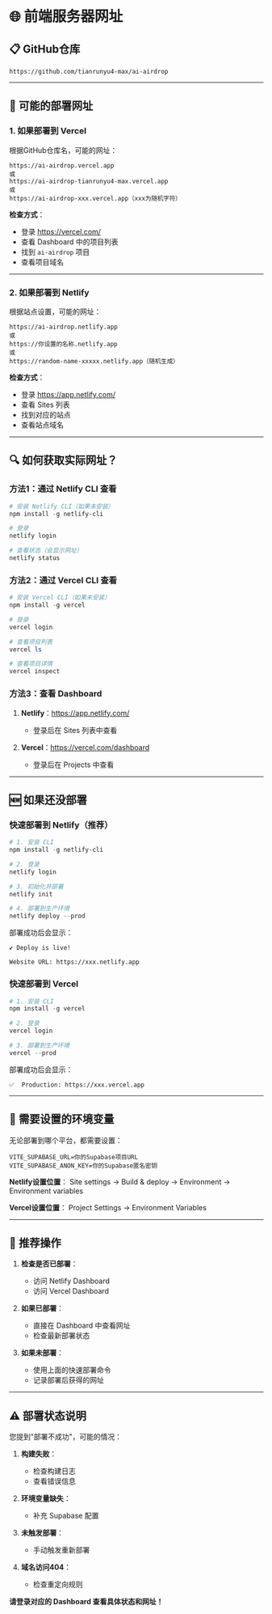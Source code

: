 # 🌐 前端服务器网址

## 📋 GitHub仓库
```
https://github.com/tianrunyu4-max/ai-airdrop
```

---

## 🚀 可能的部署网址

### 1. **如果部署到 Vercel**
根据GitHub仓库名，可能的网址：
```
https://ai-airdrop.vercel.app
或
https://ai-airdrop-tianrunyu4-max.vercel.app
或
https://ai-airdrop-xxx.vercel.app（xxx为随机字符）
```

**检查方式**：
- 登录 https://vercel.com/
- 查看 Dashboard 中的项目列表
- 找到 `ai-airdrop` 项目
- 查看项目域名

---

### 2. **如果部署到 Netlify**
根据站点设置，可能的网址：
```
https://ai-airdrop.netlify.app
或
https://你设置的名称.netlify.app
或
https://random-name-xxxxx.netlify.app（随机生成）
```

**检查方式**：
- 登录 https://app.netlify.com/
- 查看 Sites 列表
- 找到对应的站点
- 查看站点域名

---

## 🔍 如何获取实际网址？

### 方法1：通过 Netlify CLI 查看
```powershell
# 安装 Netlify CLI（如果未安装）
npm install -g netlify-cli

# 登录
netlify login

# 查看状态（会显示网址）
netlify status
```

### 方法2：通过 Vercel CLI 查看
```powershell
# 安装 Vercel CLI（如果未安装）
npm install -g vercel

# 登录
vercel login

# 查看项目列表
vercel ls

# 查看项目详情
vercel inspect
```

### 方法3：查看 Dashboard
1. **Netlify**：https://app.netlify.com/
   - 登录后在 Sites 列表中查看
   
2. **Vercel**：https://vercel.com/dashboard
   - 登录后在 Projects 中查看

---

## 🆕 如果还没部署

### 快速部署到 Netlify（推荐）
```powershell
# 1. 安装 CLI
npm install -g netlify-cli

# 2. 登录
netlify login

# 3. 初始化并部署
netlify init

# 4. 部署到生产环境
netlify deploy --prod
```

部署成功后会显示：
```
✔ Deploy is live!

Website URL: https://xxx.netlify.app
```

### 快速部署到 Vercel
```powershell
# 1. 安装 CLI
npm install -g vercel

# 2. 登录
vercel login

# 3. 部署到生产环境
vercel --prod
```

部署成功后会显示：
```
✅  Production: https://xxx.vercel.app
```

---

## 📱 需要设置的环境变量

无论部署到哪个平台，都需要设置：

```env
VITE_SUPABASE_URL=你的Supabase项目URL
VITE_SUPABASE_ANON_KEY=你的Supabase匿名密钥
```

**Netlify设置位置**：
Site settings → Build & deploy → Environment → Environment variables

**Vercel设置位置**：
Project Settings → Environment Variables

---

## 🎯 推荐操作

1. **检查是否已部署**：
   - 访问 Netlify Dashboard
   - 访问 Vercel Dashboard
   
2. **如果已部署**：
   - 直接在 Dashboard 中查看网址
   - 检查最新部署状态
   
3. **如果未部署**：
   - 使用上面的快速部署命令
   - 记录部署后获得的网址

---

## ⚠️ 部署状态说明

您提到"部署不成功"，可能的情况：

1. **构建失败**：
   - 检查构建日志
   - 查看错误信息

2. **环境变量缺失**：
   - 补充 Supabase 配置

3. **未触发部署**：
   - 手动触发重新部署

4. **域名访问404**：
   - 检查重定向规则

**请登录对应的 Dashboard 查看具体状态和网址！**


